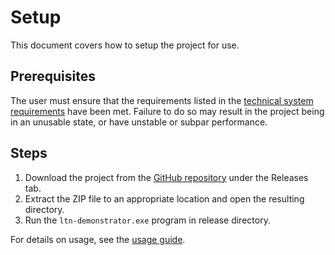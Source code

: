 # Setup

This document covers how to setup the project for use.

## Prerequisites

The user must ensure that the requirements listed in the [technical system requirements](/docs/technical_system_requirements.md) have been met. Failure to do so may result in the project being in an unusable state, or have unstable or subpar performance.

## Steps

1. Download the project from the [GitHub repository](https://github.com/2023-24-UoE-ECMM427/ltn-demonstrator) under the Releases tab.
2. Extract the ZIP file to an appropriate location and open the resulting directory.
3. Run the `ltn-demonstrator.exe` program in release directory.

For details on usage, see the [usage guide](/docs/usage.md).
